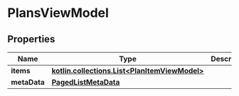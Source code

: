 
# PlansViewModel

## Properties
Name | Type | Description | Notes
------------ | ------------- | ------------- | -------------
**items** | [**kotlin.collections.List&lt;PlanItemViewModel&gt;**](PlanItemViewModel.md) |  |  [optional]
**metaData** | [**PagedListMetaData**](PagedListMetaData.md) |  |  [optional]



